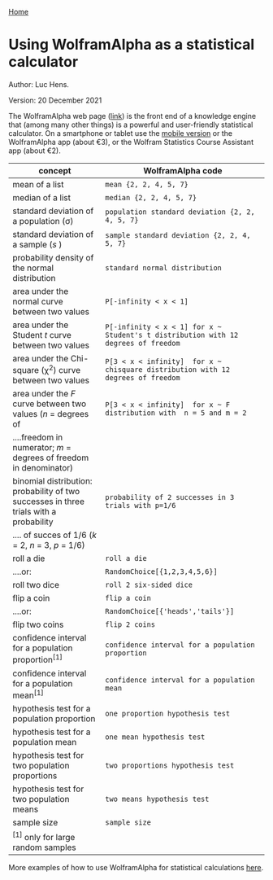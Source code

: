 [Home](https://luc-hens.github.io/)

# Using WolframAlpha as a statistical calculator

Author: Luc Hens. 

Version: 20 December 2021

The WolframAlpha web page ([link](http://wolframalpha.com)) is the front end of a knowledge engine that (among many other things) is a powerful and user-friendly statistical calculator. On a smartphone or tablet use the [mobile version](http://m.wolframalpha.com) or the WolframAlpha app (about &euro;3), or the Wolfram Statistics Course Assistant app (about &euro;2).

| concept                                       |  WolframAlpha code                     |
|-----------------------------------------------|----------------------------------------|
| mean of a list                                | `mean {2, 2, 4, 5, 7}`                 | 
| median of a list                              | `median {2, 2, 4, 5, 7}`               |
| standard deviation of a population (&sigma;)  | `population standard deviation {2, 2, 4, 5, 7}`                                                                                   |
| standard deviation of a sample (*s* )         | `sample standard deviation {2, 2, 4, 5, 7}`                                                                                      |
| probability density of the normal distribution | `standard normal distribution`        | 
| area under the normal curve between two values |  `P[-infinity < x < 1]`               |
| area under the Student *t* curve between two values | `P[-infinity < x < 1] for x ~ Student's t distribution with 12 degrees of freedom `                                    |
| area under the Chi-square (&#967;<sup>2</sup>) curve between two values  | `P[3 < x < infinity]  for x ~ chisquare distribution with 12 degrees of freedom `                   | 
| area under the *F* curve between two values (*n* = degrees of | `P[3 < x < infinity]  for x ~ F distribution with  n = 5 and m = 2 `                                           |
|....freedom in numerator; *m* = degrees of freedom in denominator) |                    |
| binomial distribution: probability of two successes in three trials with a probability | `probability of 2 successes in 3 trials with p=1/6 `                                     | 
|.... of succes of 1/6 (*k* = 2, *n* = 3, *p* = 1/6) |                                   |
| roll a die                                   | `roll a die`                            |              
|....or:                                       | `RandomChoice[{1,2,3,4,5,6}]`           |
| roll two dice                                | `roll 2 six-sided dice`                 | 
| flip a coin                                  | `flip a coin`                           |
|....or:                                       | `RandomChoice[{'heads','tails'}]`       | 
| flip two coins                               | `flip 2 coins`                          |
| confidence interval for a population proportion<sup>[1]</sup> | `confidence interval for a population proportion`                                                                 | 
| confidence interval for a population mean<sup>[1]</sup>     | `confidence interval for a population mean`                                                                         |
| hypothesis test for a population proportion  | `one proportion hypothesis test`        |
| hypothesis test for a population mean        | `one mean hypothesis test`              |
| hypothesis test for two population proportions | `two proportions hypothesis test`     |       
| hypothesis test for two population means     | `two means hypothesis test`             |
| sample size                                  | `sample size`                           |
| <sup>[1]</sup> only for large random samples |                                         | |

More examples of how to use WolframAlpha for statistical calculations [here](http://www.wolframalpha.com/examples/Statistics.html).


